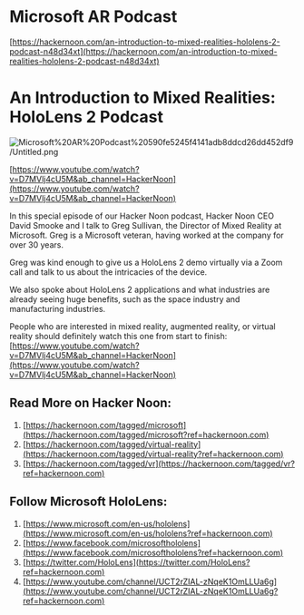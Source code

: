 # Microsoft AR Podcast

[https://hackernoon.com/an-introduction-to-mixed-realities-hololens-2-podcast-n48d34xt](https://hackernoon.com/an-introduction-to-mixed-realities-hololens-2-podcast-n48d34xt)

# An Introduction to Mixed Realities: HoloLens 2 Podcast

![Microsoft%20AR%20Podcast%20590fe5245f4141adb8ddcd26dd452df9/Untitled.png](Microsoft%20AR%20Podcast%20590fe5245f4141adb8ddcd26dd452df9/Untitled.png)

[https://www.youtube.com/watch?v=D7MVlj4cU5M&ab_channel=HackerNoon](https://www.youtube.com/watch?v=D7MVlj4cU5M&ab_channel=HackerNoon) 

In this special episode of our Hacker Noon podcast, Hacker Noon CEO David Smooke and I talk to Greg Sullivan, the Director of Mixed Reality at Microsoft. Greg is a Microsoft veteran, having worked at the company for over 30 years.

Greg was kind enough to give us a HoloLens 2 demo virtually via a Zoom call and talk to us about the intricacies of the device.

We also spoke about HoloLens 2 applications and what industries are already seeing huge benefits, such as the space industry and manufacturing industries.

People who are interested in mixed reality, augmented reality, or virtual reality should definitely watch this one from start to finish: [https://www.youtube.com/watch?v=D7MVlj4cU5M&ab_channel=HackerNoon](https://www.youtube.com/watch?v=D7MVlj4cU5M&ab_channel=HackerNoon) 

## Read More on Hacker Noon:

1. [https://hackernoon.com/tagged/microsoft](https://hackernoon.com/tagged/microsoft?ref=hackernoon.com)
2. [https://hackernoon.com/tagged/virtual-reality](https://hackernoon.com/tagged/virtual-reality?ref=hackernoon.com)
3. [https://hackernoon.com/tagged/vr](https://hackernoon.com/tagged/vr?ref=hackernoon.com)

## Follow Microsoft HoloLens:

1. [https://www.microsoft.com/en-us/hololens](https://www.microsoft.com/en-us/hololens?ref=hackernoon.com)
2. [https://www.facebook.com/microsofthololens](https://www.facebook.com/microsofthololens?ref=hackernoon.com)
3. [https://twitter.com/HoloLens](https://twitter.com/HoloLens?ref=hackernoon.com)
4. [https://www.youtube.com/channel/UCT2rZIAL-zNqeK1OmLLUa6g](https://www.youtube.com/channel/UCT2rZIAL-zNqeK1OmLLUa6g?ref=hackernoon.com)
